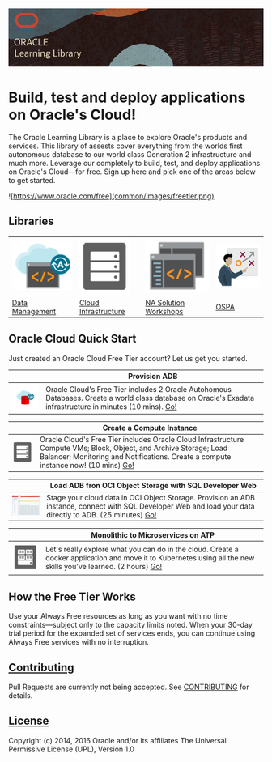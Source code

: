 ![](common/images/learning-library-title.png)
---
# Build, test and deploy applications on Oracle's Cloud! #
The Oracle Learning Library is a place to explore Oracle's products and services.   This library of assests cover everything from the worlds first autonomous database to our world class Generation 2 infrastructure and much more.  Leverage our completely to build, test, and deploy applications on Oracle's Cloud—for free. Sign up here and pick one of the areas below to get started.

![https://www.oracle.com/free](common/images/freetier.png)

## Libraries ## 
| | | ||
| ------------- | ------------- |------------- | ------------- |
| ![data-management-library](common/images/adb.png)|![](common/images/baremetal.png)| ![](common/images/dev.png)|![](common/images/teach.png)|
| [Data Management](data-management-library)|[Cloud Infrastructure](oci-library)| [NA Solution Workshops]()|[OSPA](ospa-library)|

## Oracle Cloud Quick Start ##

Just created an Oracle Cloud Free Tier account? Let us get you started.

|  | Provision ADB|
| ------------- | ------------- |
| <img src="data-management-library/common-template/img/autonomousdb.png" width=150>   | Oracle Cloud's Free Tier includes 2 Oracle Autohomous Databases.  Create a world class database on Oracle's Exadata infrastructure in minutes (10 mins).  [Go!](data-management-library/autonomous-database/ziplab) |


|  | Create a Compute Instance|
| ------------- | ------------- |
| <img src="common/images/baremetal.png" width=150>   | Oracle Cloud's Free Tier includes Oracle Cloud Infrastructure Compute VMs; Block, Object, and Archive Storage; Load Balancer; Monitoring and Notifications.  Create a compute instance now! (10 mins) [Go!](data-management-library/autonomous-database/ziplab) |


|  | Load ADB fron OCI Object Storage with SQL Developer Web|
| ------------- | ------------- |
| <img src="common/images/sql-dev-web.png" width=150>   | Stage your cloud data in OCI Object Storage.  Provision an ADB instance, connect with SQL Developer Web and load your data directly to ADB. (25 minutes) [Go!](data-management-library/autonomous-database/ziplab) |



|  | Monolithic to Microservices on ATP|
| ------------- | ------------- |
| <img src="common/images/container.png" width=150>   | Let's really explore what you can do in the cloud.  Create a docker application and move it to Kubernetes using all the new skills you've learned. (2 hours) [Go!](data-management-library/autonomous-database/ziplab) |



## How the Free Tier Works ##
Use your Always Free resources as long as you want with no time constraints—subject only to the capacity limits noted. When your 30-day trial period for the expanded set of services ends, you can continue using Always Free services with no interruption.



## [Contributing](CONTRIBUTING.md)
Pull Requests are currently not being accepted. See [CONTRIBUTING](CONTRIBUTING.md) for details.

## [License](LICENSE.md)
Copyright (c) 2014, 2016 Oracle and/or its affiliates
The Universal Permissive License (UPL), Version 1.0
